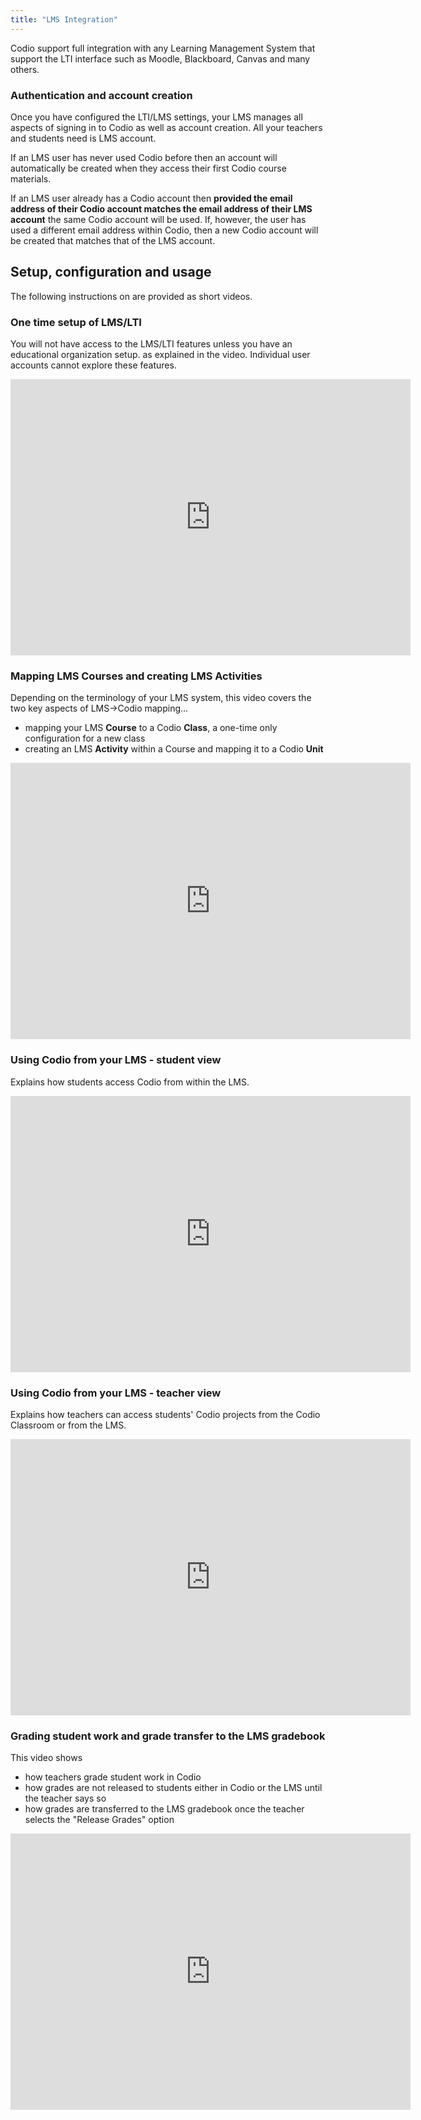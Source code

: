 ```yaml
---
title: "LMS Integration"
---
```



Codio support full integration with any Learning Management System that support the LTI interface such as Moodle, Blackboard, Canvas and many others.

### Authentication and account creation
Once you have configured the LTI/LMS settings, your LMS manages all aspects of signing in to Codio as well as account creation. All your teachers and students need is LMS account.

If an LMS user has never used Codio before then an account will automatically be created when they access their first Codio course materials.

If an LMS user already has a Codio account then **provided the email address of their Codio account matches the email address of their LMS account** the same Codio account will be used. If, however, the user has used a different email address within Codio, then a new Codio account will be created that matches that of the LMS account.

## Setup, configuration and usage
The following instructions on are provided as short videos.

### One time setup of LMS/LTI
You will not have access to the LMS/LTI features unless you have an educational organization setup. as explained in the video. Individual user accounts cannot explore these features.

<iframe src="https://player.vimeo.com/video/170350745" width="640" height="442" frameborder="0" webkitallowfullscreen mozallowfullscreen allowfullscreen></iframe>


### Mapping LMS Courses and creating LMS Activities
Depending on the terminology of your LMS system, this video covers the two key aspects of LMS->Codio mapping...

- mapping your LMS **Course** to a Codio **Class**, a one-time only configuration for a new class
- creating an LMS **Activity** within a Course and mapping it to a Codio **Unit**

<iframe src="https://player.vimeo.com/video/170350816" width="640" height="442" frameborder="0" webkitallowfullscreen mozallowfullscreen allowfullscreen></iframe>

### Using Codio from your LMS - student view
Explains how students access Codio from within the LMS.

<iframe src="https://player.vimeo.com/video/170350928" width="640" height="442" frameborder="0" webkitallowfullscreen mozallowfullscreen allowfullscreen></iframe>

### Using Codio from your LMS - teacher view
Explains how teachers can access students' Codio projects from the Codio Classroom or from the LMS.

<iframe src="https://player.vimeo.com/video/170354127" width="640" height="442" frameborder="0" webkitallowfullscreen mozallowfullscreen allowfullscreen></iframe>

### Grading student work and grade transfer to the LMS gradebook
This video shows 

- how teachers grade student work in Codio
- how grades are not released to students either in Codio or the LMS until the teacher says so
- how grades are transferred to the LMS gradebook once the teacher selects the "Release Grades" option

<iframe src="https://player.vimeo.com/video/170354128" width="640" height="442" frameborder="0" webkitallowfullscreen mozallowfullscreen allowfullscreen></iframe>



